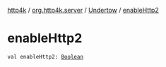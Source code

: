 [http4k](../../index.md) / [org.http4k.server](../index.md) / [Undertow](index.md) / [enableHttp2](./enable-http2.md)

# enableHttp2

`val enableHttp2: `[`Boolean`](https://kotlinlang.org/api/latest/jvm/stdlib/kotlin/-boolean/index.html)